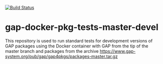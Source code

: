 [![Build Status](https://travis-ci.org/gap-packages/gap-docker-pkg-tests-master-devel.svg?branch=master)](https://travis-ci.org/gap-package/gap-docker-pkg-tests-master-devel)

# gap-docker-pkg-tests-master-devel

This repository is used to run standard tests for development
versions of GAP packages using the Docker container with GAP
from the tip of the master branch and packages from the archive
https://www.gap-system.org/pub/gap/gap4pkgs/packages-master.tar.gz
